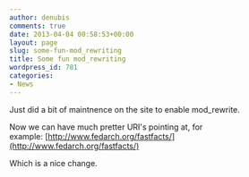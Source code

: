 ```yaml
---
author: denubis
comments: true
date: 2013-04-04 00:58:53+00:00
layout: page
slug: some-fun-mod_rewriting
title: Some fun mod_rewriting
wordpress_id: 781
categories:
- News
---
```


Just did a bit of maintnence on the site to enable mod_rewrite.

Now we can have much pretter URI's pointing at, for example: [http://www.fedarch.org/fastfacts/](http://www.fedarch.org/fastfacts/)

Which is a nice change.
